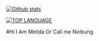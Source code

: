 [![Github stats](https://github-readme-stats.vercel.app/api?username=MelidaZ&theme=dark&count_private=true&include_all_commits=true)](#)

[![TOP LANGUAGE](https://github-readme-stats.vercel.app/api/top-langs/?username=MelidaZ&layout=compact&theme=dark&exclude_repo=PocketMine-MP)](#)

#Hi I Am Melida Or Call me Notkung
